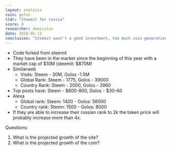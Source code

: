 ```yaml
---
layout: analysis
coin: golos
tldr: "Steemit for russia"
score: 0
researcher: demiculus
date: 2018-05-11
conclusion: "Steemit wasn't a good investment, too much coin generation thus while the market cap increases the investor doesn't benefit as much. Thus this coin will probably have a similar fate."
---
```


- Code forked from steemit
- They have been in the market since the beginning of this year with a market cap of $10M (steemit: $870M)
- Similarweb
    - Visits: Steem - 30M, Golos -1.5M
    - Global Rank: Steem - 1775, Golos - 39000
    - Country Rank: Steem - 2000, Golos - 3960
- Top posts have: Steem - $600-800, Golos - $30-60
- Alexa
    - Global rank: Steem: 1400 - Golos: 56000
    - Country rank: Steem: 1500 - Golos: 8000
- If they are able to increase their russian rank to 2k the token price will probably increase more than 4x.

Questions:
1. What is the projected growth of the site?
2. What is the projected growth of the coin?
